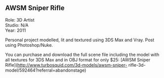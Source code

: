 ## AWSM Sniper Rifle

Role: 3D Artist  
Studio: N/A  
Year: 2011  

Personal project modelled, lit and textured using 3DS Max and Vray. 
Post using Photoshop/Nuke.

You can purchase and download the full scene file including the model 
with all textures for 3DS Max and in OBJ format for only $25: 
[AWSM Sniper Rifle](http://www.turbosquid.com/3d-models/awsm-sniper-
rifle-3d-model/592464?referral=abandonstage)

